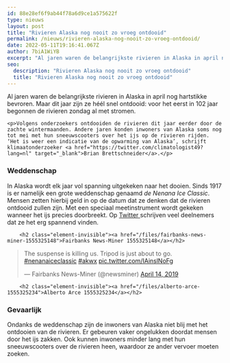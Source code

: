 ```yaml
---
id: 88e28ef6f9ab44f78a6d9ce1a575622f
type: nieuws
layout: post
title: "Rivieren Alaska nog nooit zo vroeg ontdooid"
permalink: /nieuws/rivieren-alaska-nog-nooit-zo-vroeg-ontdooid/
date: 2022-05-11T19:16:41.067Z
author: 7biA1WiYB
excerpt: "Al jaren waren de belangrijkste rivieren in Alaska in april nog hartstikke bevroren. Maar dit jaar zijn ze héél snel ontdooid: voor het eerst in 102 jaar begonnen de rivieren zondag al met stromen.  "
seo:
  description: "Rivieren Alaska nog nooit zo vroeg ontdooid"
  title: "Rivieren Alaska nog nooit zo vroeg ontdooid"
---
```

Al jaren waren de belangrijkste rivieren in Alaska in april nog hartstikke bevroren. Maar dit jaar zijn ze héél snel ontdooid: voor het eerst in 102 jaar begonnen de rivieren zondag al met stromen.  

    <p>Volgens onderzoekers ontdooiden de rivieren dit jaar eerder door de zachte wintermaanden. Andere jaren konden inwoners van Alaska soms nog tot mei met hun sneeuwscooters over het ijs op de rivieren rijden. ‘Het is weer een indicatie van de opwarming van Alaska’, schrijft klimaatonderzoeker <a href="https://twitter.com/climatologist49?lang=nl" target="_blank">Brian Brettschneider</a>.</p>
<h3>Weddenschap</h3>
<p>In Alaska wordt elk jaar vol spanning uitgekeken naar het dooien. Sinds 1917 is er namelijk een grote weddenschap genaamd <em>de Nenana Ice Classic</em>. Mensen zetten hierbij geld in op de datum dat ze denken dat de rivieren ontdooid zullen zijn. Met een speciaal meetinstrument wordt gekeken wanneer het ijs precies doorbreekt. Op <a href="https://twitter.com/search?q=Nenana%20Ice%20Classic&amp;src=typd&amp;lang=en">Twitter </a>schrijven veel deelnemers dat ze het erg spannend vinden. </p>
<p><div class="media media-element-container media-default"><div id="file-536863" class="file file-document file-text-oembed">

        <h2 class="element-invisible"><a href="/files/fairbanks-news-miner-1555325148">Fairbanks News-Miner 1555325148</a></h2>
    
  
  <div class="content">
    
<blockquote class="twitter-tweet" data-width="550"><p lang="en" dir="ltr">The suspense is killing us. Tripod is just about to go. <a href="https://twitter.com/hashtag/nenanaiceclassic?src=hash&amp;ref_src=twsrc%5Etfw">#nenanaiceclassic</a> <a href="https://twitter.com/hashtag/akwx?src=hash&amp;ref_src=twsrc%5Etfw">#akwx</a> <a href="https://t.co/IAinslNoFg">pic.twitter.com/IAinslNoFg</a></p>&mdash; Fairbanks News-Miner (@newsminer) <a href="https://twitter.com/newsminer/status/1117261219440652289?ref_src=twsrc%5Etfw">April 14, 2019</a></blockquote>
<script async="" src="https://platform.twitter.com/widgets.js" charset="utf-8"></script>
  </div>

  
</div>
</div>
<p><div class="media media-element-container media-default"><div id="file-536864" class="file file-document file-text-oembed">

        <h2 class="element-invisible"><a href="/files/alberto-arce-1555325234">Alberto Arce 1555325234</a></h2>
    
  
  <div class="content">
    
  </div>

  
</div>
</div>
<h3>Gevaarlijk</h3>
<p>Ondanks de weddenschap zijn de inwoners van Alaska niet blij met het ontdooien van de rivieren. Er gebeuren vaker ongelukken doordat mensen door het ijs zakken. Ook kunnen inwoners minder lang met hun sneeuwscooters over de rivieren heen, waardoor ze ander vervoer moeten zoeken.</p>  
